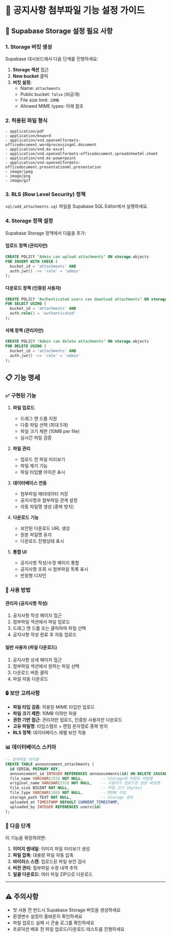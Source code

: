 # 📎 공지사항 첨부파일 기능 설정 가이드

## 🔧 Supabase Storage 설정 필요 사항

### 1. Storage 버킷 생성

Supabase 대시보드에서 다음 단계를 진행하세요:

1. **Storage 섹션** 접근
2. **New bucket** 클릭
3. **버킷 설정**:
   - Name: `attachments`
   - Public bucket: `false` (비공개)
   - File size limit: `10MB`
   - Allowed MIME types: 아래 참조

### 2. 허용된 파일 형식

```
- application/pdf
- application/msword
- application/vnd.openxmlformats-officedocument.wordprocessingml.document
- application/vnd.ms-excel
- application/vnd.openxmlformats-officedocument.spreadsheetml.sheet
- application/vnd.ms-powerpoint
- application/vnd.openxmlformats-officedocument.presentationml.presentation
- image/jpeg
- image/png
- image/gif
```

### 3. RLS (Row Level Security) 정책

`sql/add_attachments.sql` 파일을 Supabase SQL Editor에서 실행하세요.

### 4. Storage 정책 설정

Supabase Storage 정책에서 다음을 추가:

#### 업로드 정책 (관리자만)
```sql
CREATE POLICY "Admin can upload attachments" ON storage.objects
FOR INSERT WITH CHECK (
  bucket_id = 'attachments' AND
  auth.jwt() ->> 'role' = 'admin'
);
```

#### 다운로드 정책 (인증된 사용자)
```sql
CREATE POLICY "Authenticated users can download attachments" ON storage.objects
FOR SELECT USING (
  bucket_id = 'attachments' AND
  auth.role() = 'authenticated'
);
```

#### 삭제 정책 (관리자만)
```sql
CREATE POLICY "Admin can delete attachments" ON storage.objects
FOR DELETE USING (
  bucket_id = 'attachments' AND
  auth.jwt() ->> 'role' = 'admin'
);
```

## 📋 기능 명세

### ✅ 구현된 기능

1. **파일 업로드**
   - 드래그 앤 드롭 지원
   - 다중 파일 선택 (최대 5개)
   - 파일 크기 제한 (10MB per file)
   - 실시간 파일 검증

2. **파일 관리**
   - 업로드 전 파일 미리보기
   - 파일 제거 기능
   - 파일 타입별 아이콘 표시

3. **데이터베이스 연동**
   - 첨부파일 메타데이터 저장
   - 공지사항과 첨부파일 관계 설정
   - 자동 파일명 생성 (중복 방지)

4. **다운로드 기능**
   - 보안된 다운로드 URL 생성
   - 원본 파일명 유지
   - 다운로드 진행상태 표시

5. **통합 UI**
   - 공지사항 작성/수정 페이지 통합
   - 공지사항 조회 시 첨부파일 목록 표시
   - 반응형 디자인

### 🎯 사용 방법

#### 관리자 (공지사항 작성)
1. 공지사항 작성 페이지 접근
2. 첨부파일 섹션에서 파일 업로드
3. 드래그 앤 드롭 또는 클릭하여 파일 선택
4. 공지사항 작성 완료 후 자동 업로드

#### 일반 사용자 (파일 다운로드)
1. 공지사항 상세 페이지 접근
2. 첨부파일 섹션에서 원하는 파일 선택
3. 다운로드 버튼 클릭
4. 파일 자동 다운로드

### 🔒 보안 고려사항

- **파일 타입 검증**: 허용된 MIME 타입만 업로드
- **파일 크기 제한**: 10MB 이하만 허용
- **권한 기반 접근**: 관리자만 업로드, 인증된 사용자만 다운로드
- **고유 파일명**: 타임스탬프 + 랜덤 문자열로 중복 방지
- **RLS 정책**: 데이터베이스 레벨 보안 적용

### 📊 데이터베이스 스키마

```sql
-- 첨부파일 테이블
CREATE TABLE announcement_attachments (
  id SERIAL PRIMARY KEY,
  announcement_id INTEGER REFERENCES announcements(id) ON DELETE CASCADE,
  file_name VARCHAR(255) NOT NULL,        -- Storage에 저장된 파일명
  original_name VARCHAR(255) NOT NULL,    -- 사용자가 업로드한 원본 파일명
  file_size BIGINT NOT NULL,              -- 파일 크기 (bytes)
  file_type VARCHAR(100) NOT NULL,        -- MIME 타입
  storage_path TEXT NOT NULL,             -- Storage 경로
  uploaded_at TIMESTAMP DEFAULT CURRENT_TIMESTAMP,
  uploaded_by INTEGER REFERENCES users(id)
);
```

### 🚀 다음 단계

이 기능을 확장하려면:

1. **이미지 썸네일**: 이미지 파일 미리보기 생성
2. **파일 압축**: 대용량 파일 자동 압축
3. **바이러스 스캔**: 업로드된 파일 보안 검사
4. **버전 관리**: 첨부파일 수정 내역 추적
5. **일괄 다운로드**: 여러 파일 ZIP으로 다운로드

---

## ⚠️ 주의사항

- 첫 사용 전 반드시 Supabase Storage 버킷을 생성하세요
- 환경변수 설정이 올바른지 확인하세요
- 파일 업로드 실패 시 콘솔 로그를 확인하세요
- 프로덕션 배포 전 파일 업로드/다운로드 테스트를 진행하세요